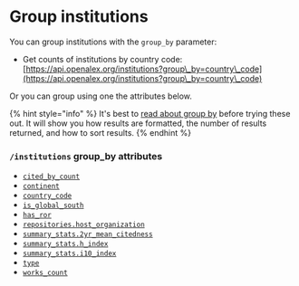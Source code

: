 # Group institutions

You can group institutions with the `group_by` parameter:

* Get counts of institutions by country code:\
  [https://api.openalex.org/institutions?group\_by=country\_code](https://api.openalex.org/institutions?group\_by=country\_code)

Or you can group using one the attributes below.

{% hint style="info" %}
It's best to [read about group by](../../the-api/get-groups-of-entities/) before trying these out. It will show you how results are formatted, the number of results returned, and how to sort results.
{% endhint %}

### `/institutions` group\_by attributes

* [`cited_by_count`](institution-object.md#cited\_by\_count)
* [`continent`](../../the-api/filters/filter-institutions.md#continent)
* [`country_code`](institution-object.md#country\_code)
* [`is_global_south`](../../the-api/filters/filter-institutions.md#is\_global\_south)
* [`has_ror`](../../the-api/filters/filter-institutions.md#has\_ror)
* [`repositories.host_organization`](institution-object.md#repositories)
* [`summary_stats.2yr_mean_citedness`](institution-object.md#summary\_stats)
* [`summary_stats.h_index`](institution-object.md#summary\_stats)
* [`summary_stats.i10_index`](institution-object.md#summary\_stats)
* [`type`](institution-object.md#type)
* [`works_count`](institution-object.md#works\_count)
